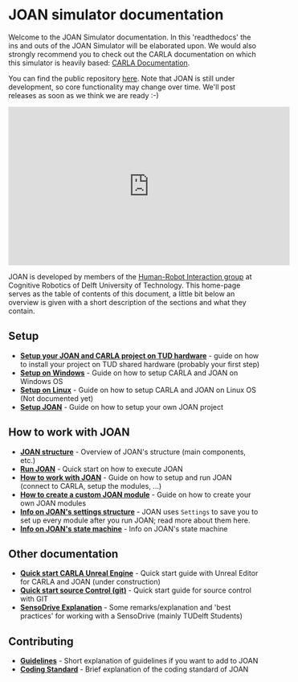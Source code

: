 # JOAN simulator documentation

Welcome to the JOAN Simulator documentation. In this 'readthedocs' the ins and outs of the JOAN Simulator will be elaborated upon.  We would also strongly recommend you to check out the CARLA documentation on which this simulator is heavily based:
[CARLA Documentation](https://carla.readthedocs.io/en/latest/). 

You can find the public repository [here][repolink]. Note that JOAN is still under development, so core functionality may change over time. We'll post releases as soon as we think we are ready :-)

[repolink]: https://gitlab.tudelft.nl/tud-cor-hri/joan-framework/joan

<iframe width="560" height="315" src="https://www.youtube.com/embed/TLLw48isYJU" frameborder="0" allow="accelerometer; autoplay; encrypted-media; gyroscope; picture-in-picture" allowfullscreen></iframe>

JOAN is developed by members of the [Human-Robot Interaction group](https://delfthapticslab.nl) at Cognitive Robotics of Delft University of Technology. This home-page serves as the table of contents of this document, a little bit below an overview is given with a short description of the sections and what they contain. 

## Setup
* __[Setup your JOAN and CARLA project on TUD hardware](setup-on-tud-shared-hardware.md)__ - guide on how to install your project on TUD shared hardware (probably your first step)
* __[Setup on Windows](setup-carla-windows.md)__ - Guide on how to setup CARLA and JOAN on Windows OS
* __[Setup on Linux](setup-carla-linux.md)__ - Guide on how to setup CARLA and JOAN on Linux OS (Not documented yet)
* __[Setup JOAN](setup-joan.md)__ - Guide on how to setup your own JOAN project

## How to work with JOAN
* __[JOAN structure](joan-structure.md)__ - Overview of JOAN's structure (main components, etc.)
* __[Run JOAN](joan-run.md)__ - Quick start on how to execute JOAN
* __[How to work with JOAN](joan-workflow.md)__ - Guide on how to setup and run JOAN (connect to CARLA, setup the modules, ...)
* __[How to create a custom JOAN module](joan-add-module.md)__ - Guide on how to create your own JOAN modules
* __[Info on JOAN's settings structure](joan-settings.md)__ - JOAN uses `Settings` to save you to set up every module after you run JOAN; read more about them here.
* __[Info on JOAN's state machine](joan-state-machine.md)__ - Info on JOAN's state machine

## Other documentation
* __[Quick start CARLA Unreal Engine](other-carle-ue4.md)__ - Quick start guide with Unreal Editor for CARLA and JOAN (under construction)
* __[Quick start source Control (git)](other-git.md)__ - Quick start guide for source control with GIT
* __[SensoDrive Explanation](other-sensodrive.md)__ - Some remarks/explanation and 'best practices' for working with a SensoDrive (mainly TUDelft Students)
## Contributing
* __[Guidelines](contributing-guidelines.md)__ - Short explanation of guidelines if you want to add to JOAN
* __[Coding Standard](contributing-coding-standard.md)__ - Brief explanation of the coding standard of JOAN
